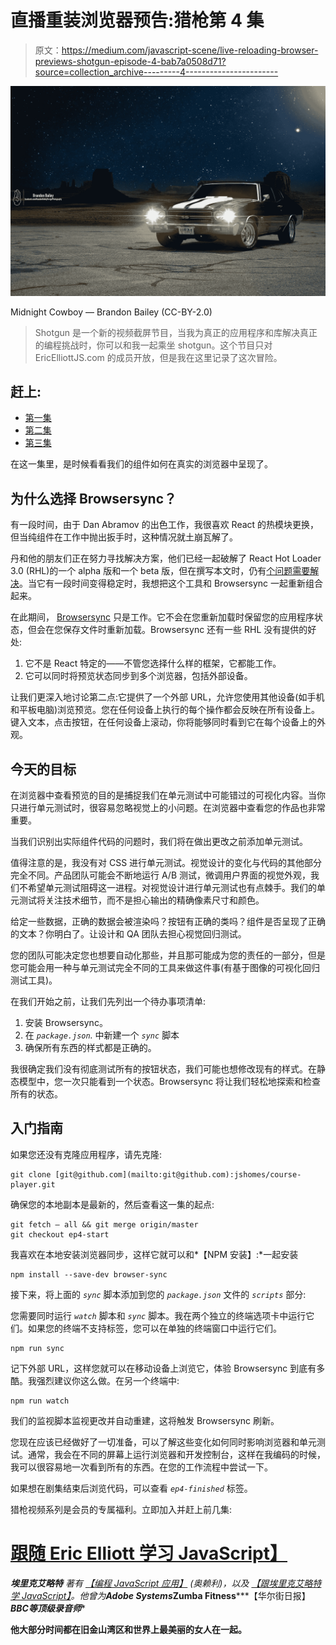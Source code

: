 # 直播重装浏览器预告:猎枪第 4 集

> 原文：<https://medium.com/javascript-scene/live-reloading-browser-previews-shotgun-episode-4-bab7a0508d71?source=collection_archive---------4----------------------->

![](img/991d0b9dbb03bab579fb88c41f2f5453.png)

Midnight Cowboy — Brandon Bailey (CC-BY-2.0)

> Shotgun 是一个新的视频截屏节目，当我为真正的应用程序和库解决真正的编程挑战时，你可以和我一起乘坐 shotgun。这个节目只对 EricElliottJS.com 的成员开放，但是我在这里记录了这次冒险。

## 赶上:

*   [第一集](/javascript-scene/shotgun-javascript-video-experience-c8b6a7771d49)
*   [第二集](/javascript-scene/shotgun-episode-2-writing-tests-that-don-t-break-6fbce334c0c8)
*   [第三集](/javascript-scene/looping-over-child-components-in-react-shotgun-episode-3-396de16289cc)

在这一集里，是时候看看我们的组件如何在真实的浏览器中呈现了。

## 为什么选择 Browsersync？

有一段时间，由于 Dan Abramov 的出色工作，我很喜欢 React 的热模块更换，但当纯组件在工作中抛出扳手时，这种情况就土崩瓦解了。

丹和他的朋友们正在努力寻找解决方案，他们已经一起破解了 React Hot Loader 3.0 (RHL)的一个 alpha 版和一个 beta 版，但在撰写本文时，仍有[个问题需要解决](https://github.com/gaearon/react-hot-boilerplate/pull/61)。当它有一段时间变得稳定时，我想把这个工具和 Browsersync 一起重新组合起来。

在此期间， [Browsersync](https://www.browsersync.io/) 只是工作。它不会在您重新加载时保留您的应用程序状态，但会在您保存文件时重新加载。Browsersync 还有一些 RHL 没有提供的好处:

1.  它不是 React 特定的——不管您选择什么样的框架，它都能工作。
2.  它可以同时将预览状态同步到多个浏览器，包括外部设备。

让我们更深入地讨论第二点:它提供了一个外部 URL，允许您使用其他设备(如手机和平板电脑)浏览预览。您在任何设备上执行的每个操作都会反映在所有设备上。键入文本，点击按钮，在任何设备上滚动，你将能够同时看到它在每个设备上的外观。

## 今天的目标

在浏览器中查看预览的目的是捕捉我们在单元测试中可能错过的可视化内容。当你只进行单元测试时，很容易忽略视觉上的小问题。在浏览器中查看您的作品也非常重要。

当我们识别出实际组件代码的问题时，我们将在做出更改之前添加单元测试。

值得注意的是，我没有对 CSS 进行单元测试。视觉设计的变化与代码的其他部分完全不同。产品团队可能会不断地运行 A/B 测试，微调用户界面的视觉外观，我们不希望单元测试阻碍这一进程。对视觉设计进行单元测试也有点棘手。我们的单元测试将关注技术细节，而不是担心输出的精确像素尺寸和颜色。

给定一些数据，正确的数据会被渲染吗？按钮有正确的类吗？组件是否呈现了正确的文本？你明白了。让设计和 QA 团队去担心视觉回归测试。

您的团队可能决定您也想要自动化那些，并且那可能成为您的责任的一部分，但是您可能会用一种与单元测试完全不同的工具来做这件事(有基于图像的可视化回归测试工具)。

在我们开始之前，让我们先列出一个待办事项清单:

1.  安装 Browsersync。
2.  在 *`package.json`.* 中新建一个 *`sync`* 脚本
3.  确保所有东西的样式都是正确的。

我很确定我们没有彻底测试所有的按钮状态，我们可能也想修改现有的样式。在静态模型中，您一次只能看到一个状态。Browsersync 将让我们轻松地探索和检查所有的状态。

## 入门指南

如果您还没有克隆应用程序，请先克隆:

```
git clone [git@github.com](mailto:git@github.com):jshomes/course-player.git
```

确保您的本地副本是最新的，然后查看这一集的起点:

```
git fetch — all && git merge origin/master
git checkout ep4-start
```

我喜欢在本地安装浏览器同步，这样它就可以和*【NPM 安装】:*一起安装

```
npm install --save-dev browser-sync
```

接下来，将上面的 *`sync`* 脚本添加到您的 *`package.json`* 文件的 *`scripts`* 部分:

您需要同时运行 *`watch`* 脚本和 *`sync`* 脚本。我在两个独立的终端选项卡中运行它们。如果您的终端不支持标签，您可以在单独的终端窗口中运行它们。

```
npm run sync
```

记下外部 URL，这样您就可以在移动设备上浏览它，体验 Browsersync 到底有多酷。我强烈建议你这么做。在另一个终端中:

```
npm run watch
```

我们的监视脚本监视更改并自动重建，这将触发 Browsersync 刷新。

您现在应该已经做好了一切准备，可以了解这些变化如何同时影响浏览器和单元测试。通常，我会在不同的屏幕上运行浏览器和开发控制台，这样在我编码的时候，我可以很容易地一次看到所有的东西。在您的工作流程中尝试一下。

如果想在剧集结束后浏览代码，可以查看 *`ep4-finished`* 标签。

猎枪视频系列是会员的专属福利。立即加入并赶上前几集:

# [跟随 Eric Elliott 学习 JavaScript】](https://ericelliottjs.com/product/lifetime-access-pass/)

***埃里克艾略特*** *著有* [*【编程 JavaScript 应用】*](http://pjabook.com) *(奥赖利)，以及* [*【跟埃里克艾略特学 JavaScript】*](http://ericelliottjs.com/product/lifetime-access-pass/)*。他曾为****Adobe Systems*******Zumba Fitness*******【华尔街日报】*******BBC****等顶级录音师****

**他大部分时间都在旧金山湾区和世界上最美丽的女人在一起。**